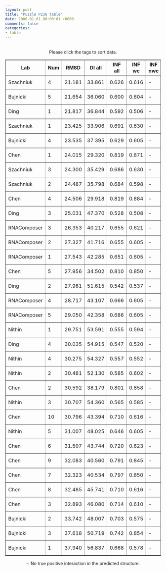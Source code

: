 ```yaml
---
layout: post
title: "Puzzle PZ36 table"
date: 2000-01-01 00:00:01 +0000
comments: false
categories: 
- table
---
```


<script src="{{ root_url }}/javascripts/sorttable.js"></script>
<script>
    window.onload = function() {
        (document.getElementsByTagName( 'th' )[1]).click();
    };
</script>
<br/>
<div align="center">
Please click the tags to sort data.<br/>
<table class="sortable" border=1>
  <tr>
    <th>Lab</th>
    <th>Num</th>
    <th>RMSD</th>
    <th>DI all</th>
    <th>INF all</th>
    <th>INF wc</th>
    <th>INF nwc</th>
    <th>INF stacking</th>
    <th>Clash Score</th>
    <th>P-value</th>
    <th>mcq</th>
    <th>TM-score</th>
    <th>best sol.</th>
    <th>Detail</th>
  </tr>
  <tr><td>Szachniuk</td><td>4</td><td>21.181</td><td>33.861</td><td>0.626</td><td>0.616</td><td>-</td><td>0.645</td><td>0.680</td><td>7.22e-16</td><td>30.16</td><td>0.3240</td><td>1</td><td><a href='/show/index.html?id=PZ36_Szachniuk_4'>-></a></td></tr>
<tr><td>Bujnicki</td><td>5</td><td>21.654</td><td>36.060</td><td>0.600</td><td>0.604</td><td>-</td><td>0.605</td><td>104.450</td><td>5.72e-15</td><td>27.08</td><td>0.2800</td><td>1</td><td><a href='/show/index.html?id=PZ36_Bujnicki_5'>-></a></td></tr>
<tr><td>Ding</td><td>1</td><td>21.817</td><td>36.844</td><td>0.592</td><td>0.506</td><td>-</td><td>0.633</td><td>9.040</td><td>1.16e-14</td><td>24.15</td><td>0.2910</td><td>1</td><td><a href='/show/index.html?id=PZ36_Ding_1'>-></a></td></tr>
<tr><td>Szachniuk</td><td>1</td><td>23.425</td><td>33.906</td><td>0.691</td><td>0.630</td><td>-</td><td>0.728</td><td>0.000</td><td>8.01e-12</td><td>21.97</td><td>0.3760</td><td>1</td><td><a href='/show/index.html?id=PZ36_Szachniuk_1'>-></a></td></tr>
<tr><td>Bujnicki</td><td>4</td><td>23.535</td><td>37.395</td><td>0.629</td><td>0.605</td><td>-</td><td>0.643</td><td>159.670</td><td>1.22e-11</td><td>27.19</td><td>0.2710</td><td>1</td><td><a href='/show/index.html?id=PZ36_Bujnicki_4'>-></a></td></tr>
<tr><td>Chen</td><td>1</td><td>24.015</td><td>29.320</td><td>0.819</td><td>0.871</td><td>-</td><td>0.798</td><td>0.230</td><td>7.27e-11</td><td>19.68</td><td>0.5150</td><td>1</td><td><a href='/show/index.html?id=PZ36_Chen_1'>-></a></td></tr>
<tr><td>Szachniuk</td><td>3</td><td>24.300</td><td>35.429</td><td>0.686</td><td>0.630</td><td>-</td><td>0.724</td><td>0.000</td><td>2.03e-10</td><td>18.88</td><td>0.3940</td><td>1</td><td><a href='/show/index.html?id=PZ36_Szachniuk_3'>-></a></td></tr>
<tr><td>Szachniuk</td><td>2</td><td>24.487</td><td>35.798</td><td>0.684</td><td>0.598</td><td>-</td><td>0.730</td><td>2.490</td><td>3.92e-10</td><td>19.47</td><td>0.3460</td><td>1</td><td><a href='/show/index.html?id=PZ36_Szachniuk_2'>-></a></td></tr>
<tr><td>Chen</td><td>4</td><td>24.506</td><td>29.918</td><td>0.819</td><td>0.884</td><td>-</td><td>0.793</td><td>0.000</td><td>4.18e-10</td><td>20.02</td><td>0.5090</td><td>1</td><td><a href='/show/index.html?id=PZ36_Chen_4'>-></a></td></tr>
<tr><td>Ding</td><td>3</td><td>25.031</td><td>47.370</td><td>0.528</td><td>0.508</td><td>-</td><td>0.541</td><td>7.230</td><td>2.52e-09</td><td>24.29</td><td>0.2080</td><td>1</td><td><a href='/show/index.html?id=PZ36_Ding_3'>-></a></td></tr>
<tr><td>RNAComposer</td><td>3</td><td>26.353</td><td>40.217</td><td>0.655</td><td>0.621</td><td>-</td><td>0.679</td><td>12.660</td><td>1.60e-07</td><td>21.35</td><td>0.2530</td><td>1</td><td><a href='/show/index.html?id=PZ36_RNAComposer_3'>-></a></td></tr>
<tr><td>RNAComposer</td><td>2</td><td>27.327</td><td>41.716</td><td>0.655</td><td>0.605</td><td>-</td><td>0.682</td><td>11.760</td><td>2.43e-06</td><td>19.87</td><td>0.2600</td><td>1</td><td><a href='/show/index.html?id=PZ36_RNAComposer_2'>-></a></td></tr>
<tr><td>RNAComposer</td><td>1</td><td>27.543</td><td>42.285</td><td>0.651</td><td>0.605</td><td>-</td><td>0.678</td><td>11.080</td><td>4.29e-06</td><td>22.17</td><td>0.2450</td><td>1</td><td><a href='/show/index.html?id=PZ36_RNAComposer_1'>-></a></td></tr>
<tr><td>Chen</td><td>5</td><td>27.956</td><td>34.502</td><td>0.810</td><td>0.850</td><td>-</td><td>0.795</td><td>0.230</td><td>1.22e-05</td><td>19.54</td><td>0.5150</td><td>1</td><td><a href='/show/index.html?id=PZ36_Chen_5'>-></a></td></tr>
<tr><td>Ding</td><td>2</td><td>27.961</td><td>51.615</td><td>0.542</td><td>0.537</td><td>-</td><td>0.548</td><td>8.140</td><td>1.23e-05</td><td>25.46</td><td>0.1940</td><td>1</td><td><a href='/show/index.html?id=PZ36_Ding_2'>-></a></td></tr>
<tr><td>RNAComposer</td><td>4</td><td>28.717</td><td>43.107</td><td>0.666</td><td>0.605</td><td>-</td><td>0.700</td><td>9.270</td><td>7.29e-05</td><td>20.41</td><td>0.2340</td><td>1</td><td><a href='/show/index.html?id=PZ36_RNAComposer_4'>-></a></td></tr>
<tr><td>RNAComposer</td><td>5</td><td>29.050</td><td>42.358</td><td>0.686</td><td>0.605</td><td>-</td><td>0.726</td><td>11.530</td><td>1.51e-04</td><td>19.66</td><td>0.2500</td><td>1</td><td><a href='/show/index.html?id=PZ36_RNAComposer_5'>-></a></td></tr>
<tr><td>Nithin</td><td>1</td><td>29.751</td><td>53.591</td><td>0.555</td><td>0.594</td><td>-</td><td>0.540</td><td>6.330</td><td>6.33e-04</td><td>25.01</td><td>0.2250</td><td>1</td><td><a href='/show/index.html?id=PZ36_Nithin_1'>-></a></td></tr>
<tr><td>Ding</td><td>4</td><td>30.035</td><td>54.915</td><td>0.547</td><td>0.520</td><td>-</td><td>0.563</td><td>9.720</td><td>1.09e-03</td><td>26.04</td><td>0.1820</td><td>1</td><td><a href='/show/index.html?id=PZ36_Ding_4'>-></a></td></tr>
<tr><td>Nithin</td><td>4</td><td>30.275</td><td>54.327</td><td>0.557</td><td>0.552</td><td>-</td><td>0.569</td><td>11.760</td><td>1.68e-03</td><td>25.40</td><td>0.2300</td><td>1</td><td><a href='/show/index.html?id=PZ36_Nithin_4'>-></a></td></tr>
<tr><td>Nithin</td><td>2</td><td>30.481</td><td>52.130</td><td>0.585</td><td>0.602</td><td>-</td><td>0.578</td><td>10.630</td><td>2.41e-03</td><td>25.62</td><td>0.2250</td><td>1</td><td><a href='/show/index.html?id=PZ36_Nithin_2'>-></a></td></tr>
<tr><td>Chen</td><td>2</td><td>30.592</td><td>38.179</td><td>0.801</td><td>0.858</td><td>-</td><td>0.778</td><td>0.000</td><td>2.92e-03</td><td>19.82</td><td>0.5190</td><td>1</td><td><a href='/show/index.html?id=PZ36_Chen_2'>-></a></td></tr>
<tr><td>Nithin</td><td>3</td><td>30.707</td><td>54.360</td><td>0.565</td><td>0.585</td><td>-</td><td>0.561</td><td>5.210</td><td>3.55e-03</td><td>26.56</td><td>0.2250</td><td>1</td><td><a href='/show/index.html?id=PZ36_Nithin_3'>-></a></td></tr>
<tr><td>Chen</td><td>10</td><td>30.796</td><td>43.394</td><td>0.710</td><td>0.616</td><td>-</td><td>0.753</td><td>0.000</td><td>4.11e-03</td><td>20.03</td><td>0.4110</td><td>1</td><td><a href='/show/index.html?id=PZ36_Chen_10'>-></a></td></tr>
<tr><td>Nithin</td><td>5</td><td>31.007</td><td>48.025</td><td>0.646</td><td>0.605</td><td>-</td><td>0.664</td><td>81.610</td><td>5.77e-03</td><td>24.35</td><td>0.2100</td><td>1</td><td><a href='/show/index.html?id=PZ36_Nithin_5'>-></a></td></tr>
<tr><td>Chen</td><td>6</td><td>31.507</td><td>43.744</td><td>0.720</td><td>0.623</td><td>-</td><td>0.768</td><td>0.000</td><td>1.23e-02</td><td>19.95</td><td>0.4040</td><td>1</td><td><a href='/show/index.html?id=PZ36_Chen_6'>-></a></td></tr>
<tr><td>Chen</td><td>9</td><td>32.083</td><td>40.560</td><td>0.791</td><td>0.845</td><td>-</td><td>0.769</td><td>0.230</td><td>2.69e-02</td><td>19.25</td><td>0.5200</td><td>1</td><td><a href='/show/index.html?id=PZ36_Chen_9'>-></a></td></tr>
<tr><td>Chen</td><td>7</td><td>32.323</td><td>40.534</td><td>0.797</td><td>0.850</td><td>-</td><td>0.777</td><td>0.230</td><td>3.64e-02</td><td>19.48</td><td>0.5070</td><td>1</td><td><a href='/show/index.html?id=PZ36_Chen_7'>-></a></td></tr>
<tr><td>Chen</td><td>8</td><td>32.485</td><td>45.741</td><td>0.710</td><td>0.616</td><td>-</td><td>0.754</td><td>0.000</td><td>4.41e-02</td><td>19.50</td><td>0.4070</td><td>1</td><td><a href='/show/index.html?id=PZ36_Chen_8'>-></a></td></tr>
<tr><td>Chen</td><td>3</td><td>32.893</td><td>46.080</td><td>0.714</td><td>0.610</td><td>-</td><td>0.762</td><td>0.000</td><td>6.97e-02</td><td>20.15</td><td>0.4100</td><td>1</td><td><a href='/show/index.html?id=PZ36_Chen_3'>-></a></td></tr>
<tr><td>Bujnicki</td><td>2</td><td>33.742</td><td>48.007</td><td>0.703</td><td>0.575</td><td>-</td><td>0.759</td><td>105.310</td><td>1.57e-01</td><td>23.74</td><td>0.3050</td><td>1</td><td><a href='/show/index.html?id=PZ36_Bujnicki_2'>-></a></td></tr>
<tr><td>Bujnicki</td><td>3</td><td>37.618</td><td>50.719</td><td>0.742</td><td>0.854</td><td>-</td><td>0.702</td><td>33.000</td><td>8.74e-01</td><td>21.09</td><td>0.5440</td><td>1</td><td><a href='/show/index.html?id=PZ36_Bujnicki_3'>-></a></td></tr>
<tr><td>Bujnicki</td><td>1</td><td>37.940</td><td>56.837</td><td>0.668</td><td>0.578</td><td>-</td><td>0.716</td><td>48.970</td><td>9.07e-01</td><td>21.20</td><td>0.4750</td><td>1</td><td><a href='/show/index.html?id=PZ36_Bujnicki_1'>-></a></td></tr>

</table>
-: No true positive interaction in the predicted structure.
</div>
